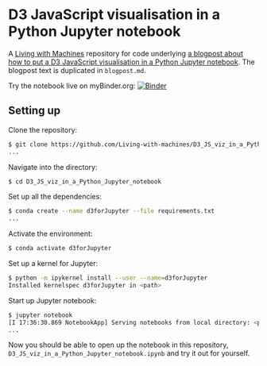 # D3 JavaScript visualisation in a Python Jupyter notebook

A [Living with Machines](http://livingwithmachines.ac.uk/) repository for code underlying [a blogpost about how to put a D3 JavaScript visualisation in a Python Jupyter notebook](http://livingwithmachines.ac.uk/d3-javascript-visualisation-in-a-python-jupyter-notebook/). The blogpost text is duplicated in `blogpost.md`.

Try the notebook live on myBinder.org: [![Binder](https://mybinder.org/badge_logo.svg)](https://mybinder.org/v2/gh/Living-with-machines/D3_JS_viz_in_a_Python_Jupyter_notebook/main?filepath=D3_JS_viz_in_a_Python_Jupyter_notebook.ipynb)

## Setting up

Clone the repository:

```sh
$ git clone https://github.com/Living-with-machines/D3_JS_viz_in_a_Python_Jupyter_notebook
...
```

Navigate into the directory:

```sh
$ cd D3_JS_viz_in_a_Python_Jupyter_notebook
```

Set up all the dependencies:

```sh
$ conda create --name d3forJupyter --file requirements.txt
...
```

Activate the environment:

```sh
$ conda activate d3forJupyter
```

Set up a kernel for Jupyter:

```sh
$ python -m ipykernel install --user --name=d3forJupyter
Installed kernelspec d3forJupyter in <path>
```

Start up Jupyter notebook:

```sh
$ jupyter notebook
[I 17:36:30.869 NotebookApp] Serving notebooks from local directory: <path>
...
```

Now you should be able to open up the notebook in this repository, `D3_JS_viz_in_a_Python_Jupyter_notebook.ipynb` and try it out for yourself.
